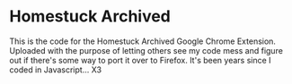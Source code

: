 # Homestuck Archived
This is the code for the Homestuck Archived Google Chrome Extension.
Uploaded with the purpose of letting others see my code mess and figure out if there's some way to port it over to Firefox.
It's been years since I coded in Javascript... X3
